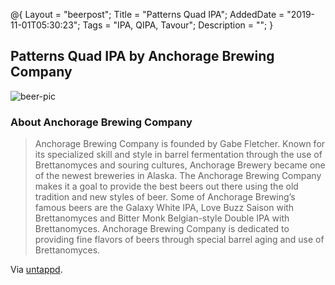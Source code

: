@{
 Layout = "beerpost";
 Title = "Patterns Quad IPA";
 AddedDate = "2019-11-01T05:30:23";
 Tags = "IPA, QIPA, Tavour";
 Description = "";
 }
 

## Patterns Quad IPA by Anchorage Brewing Company

![beer-pic]

### About Anchorage Brewing Company

> Anchorage Brewing Company is founded by Gabe Fletcher. Known for its specialized skill and style in barrel fermentation through the use of Brettanomyces and souring cultures, Anchorage Brewery became one of the newest breweries in Alaska. The Anchorage Brewing Company makes it a goal to provide the best beers out there using the old tradition and new styles of beer. Some of Anchorage Brewing’s famous beers are the Galaxy White IPA, Love Buzz Saison with Brettanomyces and Bitter Monk Belgian-style Double IPA with Brettanomyces. Anchorage Brewing Company is dedicated to providing fine flavors of beers through special barrel aging and use of Brettanomyces.

Via [untappd][untappd-url].

[untappd-url]: <https://untappd.com//anchoragebrewingcompany>
[beer-pic]: https://jasonpowley.com/assets/img/2019-11-01-patterns-quad-ipa.jpeg "Patterns Quad IPA by Anchorage Brewing Company"
